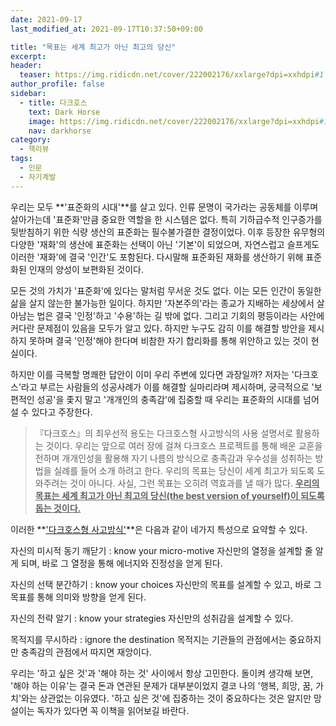 ```yaml
---
date: 2021-09-17
last_modified_at: 2021-09-17T10:37:50+09:00

title: "목표는 세계 최고가 아닌 최고의 당신"
excerpt:
header:
  teaser: https://img.ridicdn.net/cover/222002176/xxlarge?dpi=xxhdpi#1
author_profile: false
sidebar:
  - title: 다크호스
    text: Dark Horse
    image: https://img.ridicdn.net/cover/222002176/xxlarge?dpi=xxhdpi#1
    nav: darkhorse
category:
  - 책리뷰
tags:
  - 인문
  - 자기계발
---
```

우리는 모두 **'표준화의 시대'**를 살고 있다. 인류 문명이 국가라는 공동체를 이루며 살아가는데 '표준화'만큼 중요한 역할을 한 시스템은 없다. 특히 기하급수적 인구증가를 뒷받침하기 위한 식량 생산의 표준화는 필수불가결한 결정이었다. 이후 등장한 유무형의 다양한 '재화'의 생산에 표준화는 선택이 아닌 '기본'이 되었으며, 자연스럽고 슬프게도 이러한 '재화'에 결국 '인간'도 포함된다. 다시말해 표준화된 재화를 생산하기 위해 표준화된 인재의 양성이 보편화된 것이다.

모든 것의 가치가 '표준화'에 있다는 말처럼 무서운 것도 없다. 이는 모든 인간이 동일한 삶을 살지 않는한 불가능한 일이다. 하지만 '자본주의'라는 종교가 지배하는 세상에서 살아남는 법은 결국 '인정'하고 '수용'하는 길 밖에 없다. 그리고 기회의 평등이라는 사안에 커다란 문제점이 있음을 모두가 알고 있다. 하지만 누구도 감히 이를 해결할 방안을 제시하지 못하며 결국 '인정'해야 한다며 비참한 자기 합리화를 통해 위안하고 있는 것이 현실이다.

하지만 이를 극복할 명쾌한 답안이 이미 우리 주변에 있다면 과장일까? 저자는 '다크호스'라고 부르는 사람들의 성공사례가 이를 해결할 실마리라며 제시하며, 궁극적으로 '보편적인 성공'을 좇지 말고 '개개인의 충족감'에 집중할 때 우리는 표준화의 시대를 넘어설 수 있다고 주장한다.

> 『다크호스』의 최우선적 용도는 다크호스형 사고방식의 사용 설명서로 활용하는 것이다. 우리는 앞으로 여러 장에 걸쳐 다크호스 프로젝트를 통해 배운 교훈을 전하며 개개인성을 활용해 자기 나름의 방식으로 충족감과 우수성을 성취하는 방법을 실례를 들어 소개 하려고 한다. 우리의 목표는 당신이 세계 최고가 되도록 도와주려는 것이 아니다. 사실, 그런 목표는 오히려 역효과를 낼 때가 많다. **<u>우리의 목표는 세계 최고가 아닌 최고의 당신(the best version of yourself)이 되도록 돕는 것이다.</u>**

이러한 **<u>'다크호스형 사고방식'</u>**은 다음과 같이 네가지 특성으로 요약할 수 있다.

자신의 미시적 동기 깨닫기
: know your micro-motive 자신만의 열정을 설계할 줄 알게 되며, 바로 그 열정을 통해 에너지와 진정성을 얻게 된다.

자신의 선택 분간하기
: know your choices 자신만의 목표를 설계할 수 있고, 바로 그 목표를 통해 의미와 방향을 얻게 된다.

자신의 전략 알기
: know your strategies 자신만의 성취감을 설계할 수 있다.

목적지를 무시하라
: ignore the destination 목적지는 기관들의 관점에서는 중요하지만 충족감의 관점에서 따지면 재앙이다.

우리는 '하고 싶은 것'과 '해야 하는 것' 사이에서 항상 고민한다. 돌이켜 생각해 보면, '해야 하는 이유'는 결국 돈과 연관된 문제가 대부분이었지 결코 나의 '행복, 희망, 꿈, 가치'와는 상관없는 이유였다. '하고 싶은 것'에 집중하는 것이 중요하다는 것은 알지만 망설이는 독자가 있다면 꼭 이책을 읽어보길 바란다. 

<img src="https://images.unsplash.com/photo-1536356953159-9043c2260bba?ixid=MnwxMjA3fDB8MHxwaG90by1wYWdlfHx8fGVufDB8fHx8&ixlib=rb-1.2.1&auto=format&fit=crop&w=2940&q=80" class="align-center" alt="">